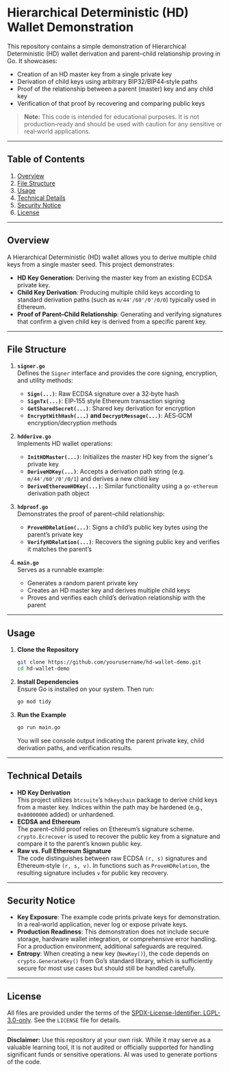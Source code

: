 # Hierarchical Deterministic (HD) Wallet Demonstration

This repository contains a simple demonstration of Hierarchical Deterministic (HD) wallet derivation and parent–child relationship proving in Go. It showcases:

- Creation of an HD master key from a single private key  
- Derivation of child keys using arbitrary BIP32/BIP44‐style paths  
- Proof of the relationship between a parent (master) key and any child key  
- Verification of that proof by recovering and comparing public keys  

> **Note:** This code is intended for educational purposes. It is not production‐ready and should be used with caution for any sensitive or real‐world applications.

---

## Table of Contents

1. [Overview](#overview)  
2. [File Structure](#file-structure)  
3. [Usage](#usage)  
4. [Technical Details](#technical-details)  
5. [Security Notice](#security-notice)  
6. [License](#license)

---

## Overview

A Hierarchical Deterministic (HD) wallet allows you to derive multiple child keys from a single master seed. This project demonstrates:

- **HD Key Generation**: Deriving the master key from an existing ECDSA private key.  
- **Child Key Derivation**: Producing multiple child keys according to standard derivation paths (such as `m/44'/60'/0'/0/0`) typically used in Ethereum.  
- **Proof of Parent–Child Relationship**: Generating and verifying signatures that confirm a given child key is derived from a specific parent key.  

---

## File Structure

1. **`signer.go`**  
   Defines the `Signer` interface and provides the core signing, encryption, and utility methods:
   - **`Sign(...)`**: Raw ECDSA signature over a 32‐byte hash  
   - **`SignTx(...)`**: EIP‐155 style Ethereum transaction signing  
   - **`GetSharedSecret(...)`**: Shared key derivation for encryption  
   - **`EncryptWithHash(...)` and `DecryptMessage(...)`**: AES‐GCM encryption/decryption methods  

2. **`hdderive.go`**  
   Implements HD wallet operations:
   - **`InitHDMaster(...)`**: Initializes the master HD key from the signer's private key  
   - **`DeriveHDKey(...)`**: Accepts a derivation path string (e.g. `m/44'/60'/0'/0/1`) and derives a new child key  
   - **`DeriveEthereumHDKey(...)`**: Similar functionality using a `go-ethereum` derivation path object  

3. **`hdproof.go`**  
   Demonstrates the proof of parent–child relationship:
   - **`ProveHDRelation(...)`**: Signs a child’s public key bytes using the parent’s private key  
   - **`VerifyHDRelation(...)`**: Recovers the signing public key and verifies it matches the parent’s  

4. **`main.go`**  
   Serves as a runnable example:
   - Generates a random parent private key  
   - Creates an HD master key and derives multiple child keys  
   - Proves and verifies each child’s derivation relationship with the parent  

---

## Usage

1. **Clone the Repository**  
   ```bash
   git clone https://github.com/yourusername/hd-wallet-demo.git
   cd hd-wallet-demo
   ```

2. **Install Dependencies**  
   Ensure Go is installed on your system. Then run:
   ```bash
   go mod tidy
   ```

3. **Run the Example**  
   ```bash
   go run main.go
   ```
   You will see console output indicating the parent private key, child derivation paths, and verification results.

---

## Technical Details

- **HD Key Derivation**  
  This project utilizes `btcsuite`’s `hdkeychain` package to derive child keys from a master key. Indices within the path may be hardened (e.g., `0x80000000` added) or unhardened.  
- **ECDSA and Ethereum**  
  The parent–child proof relies on Ethereum’s signature scheme. `crypto.Ecrecover` is used to recover the public key from a signature and compare it to the parent’s known public key.  
- **Raw vs. Full Ethereum Signature**  
  The code distinguishes between raw ECDSA `(r, s)` signatures and Ethereum‐style `(r, s, v)`. In functions such as `ProveHDRelation`, the resulting signature includes `v` for public key recovery.

---

## Security Notice

- **Key Exposure**: The example code prints private keys for demonstration. In a real‐world application, never log or expose private keys.  
- **Production Readiness**: This demonstration does not include secure storage, hardware wallet integration, or comprehensive error handling. For a production environment, additional safeguards are required.  
- **Entropy**: When creating a new key (`NewKey()`), the code depends on `crypto.GenerateKey()` from Go’s standard library, which is sufficiently secure for most use cases but should still be handled carefully.

---

## License

All files are provided under the terms of the [SPDX-License-Identifier: LGPL-3.0-only](https://spdx.org/licenses/LGPL-3.0-only.html). See the `LICENSE` file for details. 

---

**Disclaimer:** Use this repository at your own risk. While it may serve as a valuable learning tool, it is not audited or officially supported for handling significant funds or sensitive operations. AI was used to generate portions of the code.
